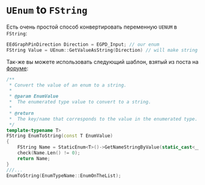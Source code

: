 # `UEnum` to `FString`
Есть очень простой способ конвертировать переменную `UENUM` в `FString`:
```cpp
EEdGraphPinDirection Direction = EGPD_Input; // our enum
FString Value = UEnum::GetValueAsString(Direction) // will make string : "EGPD_Input"
```
Так-же вы можете использовать следующий шаблон, взятый из поста на [форуме](https://forums.unrealengine.com/t/conversion-of-enum-to-string/337869/22):
```cpp
/**
 * Convert the value of an enum to a string.
 *
 * @param EnumValue
 *	The enumerated type value to convert to a string.
 *
 * @return
 *	The key/name that corresponds to the value in the enumerated type.
 */
template<typename T>
FString EnumToString(const T EnumValue)
{
	FString Name = StaticEnum<T>()->GetNameStringByValue(static_cast<__underlying_type(T)>(EnumValue));
	check(Name.Len() != 0);
	return Name;
}
///...
EnumToString(EnumTypeName::EnumOnTheList);
```